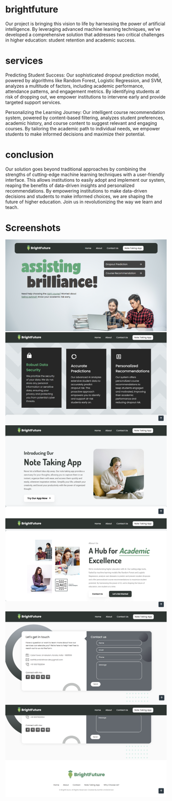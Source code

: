 # brightfuture

Our project is bringing this vision to life by harnessing the power of artificial intelligence.
By leveraging advanced machine learning techniques, we’ve developed a comprehensive solution that addresses two critical challenges in higher education: student retention and academic success.

# services

Predicting Student Success: Our sophisticated dropout prediction model, powered by algorithms like Random Forest, Logistic Regression, and SVM, analyzes a multitude of factors, including academic performance, attendance patterns, and engagement metrics. By identifying students at risk of dropping out, we empower institutions to intervene early and provide targeted support services.

Personalizing the Learning Journey: Our intelligent course recommendation system, powered by content-based filtering, analyzes student preferences, academic history, and course content to suggest relevant and engaging courses. By tailoring the academic path to individual needs, we empower students to make informed decisions and maximize their potential.

# conclusion

Our solution goes beyond traditional approaches by combining the strengths of cutting-edge machine learning techniques with a user-friendly interface. This allows institutions to easily adopt and implement our system, reaping the benefits of data-driven insights and personalized recommendations.
By empowering institutions to make data-driven decisions and students to make informed choices, we are shaping the future of higher education. Join us in revolutionizing the way we learn and teach.

# Screenshots

![alt text](Documentation/Images/Screenshots/Home_01.png)
![alt text](Documentation/Images/Screenshots/Home_02.png)
![alt text](Documentation/Images/Screenshots/Home_03.png)
![alt text](Documentation/Images/Screenshots/Home_04.png)
![alt text](Documentation/Images/Screenshots/Home_05.png)
![alt text](Documentation/Images/Screenshots/Home_06.png)
